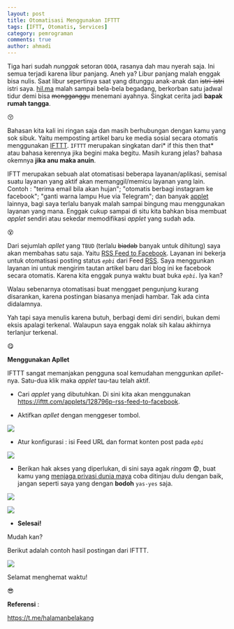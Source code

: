 ```yaml
---
layout: post
title: Otomatisasi Menggunakan IFTTT
tags: [IFTT, Otomatis, Services]
category: pemrograman
comments: true
author: ahmadi
--- 
```


Tiga hari sudah *nunggak* setoran `ODOA`, rasanya dah mau nyerah saja. Ini semua terjadi karena libur panjang. Aneh ya? Libur panjang malah enggak bisa nulis. Saat libur sepertinya saat yang ditunggu anak-anak dan ~~istri-istri~~ istri saya. [hil.ma](https://hil.ma/) malah sampai bela-bela begadang, berkorban satu jadwal tidur demi bisa ~~mengganggu~~ menemani ayahnya.
Singkat cerita jadi **bapak rumah tangga**. 

😚

Bahasan kita kali ini ringan saja dan masih berhubungan dengan kamu yang sok sibuk. Yaitu memposting artikel baru ke media sosial secara otomatis menggunakan [IFTTT](https://ifttt.com/). `IFTTT` merupakan singkatan dari* if this then that* atau bahasa kerennya jika begini maka begitu. Masih kurang jelas? bahasa okemnya **jika anu maka anuin**.

IFTT merupakan sebuah alat otomatisasi beberapa layanan/aplikasi, semisal suatu layanan yang aktif akan memanggil/memicu layanan yang lain. Contoh : "terima email bila akan hujan"; "otomatis berbagi instagram ke facebook"; "ganti warna lampu Hue via Telegram"; dan banyak [applet](https://ifttt.com/discover) lainnya, bagi saya terlalu banyak malah sampai bingung mau menggunakan layanan yang mana. Enggak cukup sampai di situ kita bahkan bisa membuat *applet* sendiri atau sekedar memodifikasi *applet* yang sudah ada.

😵

Dari sejumlah *apllet* yang `TBUD` (terlalu ~~biadab~~ banyak untuk dihitung) saya akan membahas satu saja. Yaitu [RSS Feed to Facebook](https://ifttt.com/applets/128796p-rss-feed-to-facebook). Layanan ini bekerja untuk otomatisasi posting status *`epbi`* dari Feed [RSS](https://linhub.io/web/2017/03/27/mengenal-rss-feed). Saya menggunkan layanan ini untuk mengirim tautan artikel baru dari blog ini ke facebook secara otomatis. Karena kita enggak punya waktu buat buka *`epbi`*. 
Iya kan?

Walau sebenarnya otomatisasi buat menggaet pengunjung kurang disarankan, karena postingan biasanya menjadi hambar. Tak ada cinta didalamnya.

Yah tapi saya menulis karena butuh, berbagi demi diri sendiri, bukan demi eksis apalagi terkenal. Walaupun saya enggak nolak sih kalau akhirnya terlanjur terkenal.

😋

**Menggunakan Apllet**

IFTTT sangat memanjakan pengguna soal kemudahan menggunkan *apllet*-nya. Satu-dua klik maka *applet* tau-tau telah aktif.

- Cari *applet* yang dibutuhkan. Di sini kita akan menggunakan <https://ifttt.com/applets/128796p-rss-feed-to-facebook>.

- Aktifkan *apllet* dengan menggeser tombol.

![](/img/ifttt-on.jpg) 

- Atur konfigurasi : isi Feed URL dan format konten post pada *`epbi`*

![](/img/ifttt-konfig.jpg) 

- Berikan hak akses yang diperlukan, di sini saya agak *ringam* 😨, buat kamu yang [menjaga privasi dunia maya](http://lifehacker.com/5904966/why-you-should-care-about-and-defend-your-privacy)  coba ditinjau dulu dengan baik, jangan seperti saya yang dengan **bodoh** `yas-yes` saja.

![](/img/ifttt-akses1.jpg) 

![](/img/ifttt-akses2.jpg) 

- **Selesai!**

Mudah kan?

Berikut adalah contoh hasil postingan dari IFTTT.

![](/img/ifttt-hasil.jpg) 

Selamat menghemat waktu!

😎

**Referensi** :

<https://t.me/halamanbelakang>
